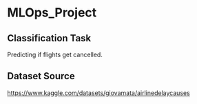 # MLOps_Project

## Classification Task
Predicting if flights get cancelled.

## Dataset Source
https://www.kaggle.com/datasets/giovamata/airlinedelaycauses
